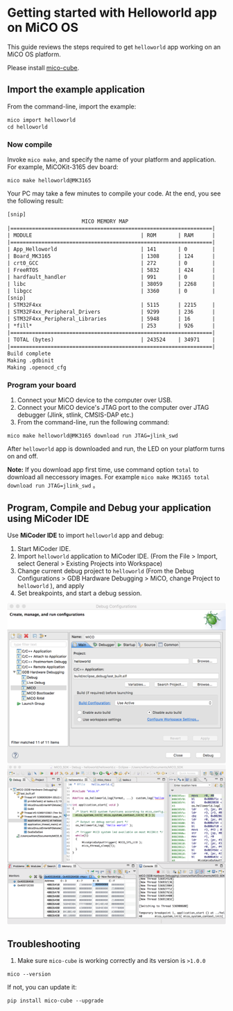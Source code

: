 # Getting started with Helloworld app on MiCO OS

This guide reviews the steps required to get `helloworld` app working on an MiCO OS platform.

Please install [mico-cube](https://code.aliyun.com/mico/mico-cube?spm=a2111a.8458726.0.0.CNkxst).

## Import the example application

From the command-line, import the example:

```
mico import helloworld
cd helloworld
```

### Now compile

Invoke `mico make`, and specify the name of your platform and application. For example, MiCOKit-3165 dev board:

```
mico make helloworld@MK3165
```

Your PC may take a few minutes to compile your code. At the end, you see the following result:

```
[snip]
                        MICO MEMORY MAP                            
|=================================================================|
| MODULE                                   | ROM       | RAM      |
|=================================================================|
| App_Helloworld                           | 141       | 0        |
| Board_MK3165                             | 1308      | 124      |
| crt0_GCC                                 | 272       | 0        |
| FreeRTOS                                 | 5832      | 424      |
| hardfault_handler                        | 991       | 0        |
| libc                                     | 38059     | 2268     |
| libgcc                                   | 3360      | 0        |
[snip]
| STM32F4xx                                | 5115      | 2215     |
| STM32F4xx_Peripheral_Drivers             | 9299      | 236      |
| STM32F4xx_Peripheral_Libraries           | 5948      | 16       |
| *fill*                                   | 253       | 926      |
|=================================================================|
| TOTAL (bytes)                            | 243524    | 34971    |
|=================================================================|
Build complete
Making .gdbinit
Making .openocd_cfg
```

### Program your board

1. Connect your MiCO device to the computer over USB.
1. Connect your MiCO device's JTAG port to the computer over JTAG debugger (Jlink, stlink, CMSIS-DAP etc.)
1. From the command-line, run the following command:

```
mico make helloworld@MK3165 download run JTAG=jlink_swd
```
After `helloworld` app is downloaded and run, the LED on your platform turns on and off.

<span class="tips">**Note:** If you download app first time, use command option `total` to download all neccessory images. For example `mico make MK3165 total download run JTAG=jlink_swd`  。</span>



## Program, Compile and Debug your application using MiCoder IDE
Use **MiCoder IDE** to import `helloworld` app and debug:

1. Start MiCoder IDE.
1. Import `helloworld` application to MiCoder IDE. (From the File > Import, select General > Existing Projects into Workspace)
1. Change current debug project to `helloworld` (From the Debug Configurations > GDB Hardware Debugging > MiCO, change Project to `helloworld` ), and apply
1. Set breakpoints, and start a debug session.

![Image of MiCoder IDE's Debug Configurations](img/debug_conf.png)
![Image of MiCoder IDE's Debug UI](img/debug_ui.png)

## Troubleshooting

1. Make sure `mico-cube` is working correctly and its version is `>1.0.0`

 ```
 mico --version
 ```

 If not, you can update it:

 ```
 pip install mico-cube --upgrade
 ```